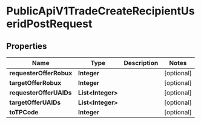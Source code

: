 

# PublicApiV1TradeCreateRecipientUseridPostRequest


## Properties

| Name | Type | Description | Notes |
|------------ | ------------- | ------------- | -------------|
|**requesterOfferRobux** | **Integer** |  |  [optional] |
|**targetOfferRobux** | **Integer** |  |  [optional] |
|**requesterOfferUAIDs** | **List&lt;Integer&gt;** |  |  [optional] |
|**targetOfferUAIDs** | **List&lt;Integer&gt;** |  |  [optional] |
|**toTPCode** | **Integer** |  |  [optional] |



